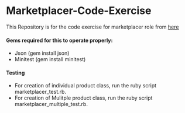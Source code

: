 # Marketplacer-Code-Exercise
This Repository is for the code exercise for marketplacer role from [here](https://gist.github.com/blazeblazeblaze/cd461aedf6c40256f765981a249c41ab)

#### Gems required for this to operate properly:
- Json (gem install json)
- Minitest (gem install minitest)

#### Testing
- For creation of individual product class, run the ruby script marketplacer_test.rb.
- For creation of Mulitple product class, run the ruby script marketplacer_multiple_test.rb.
